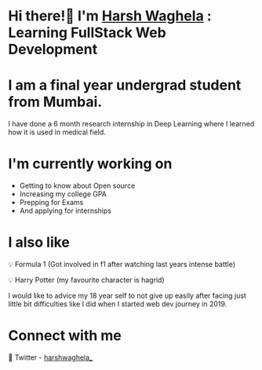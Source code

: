 # Hi there!👋 I'm [Harsh Waghela](https://github.com/styrene01) : Learning FullStack Web Development

# I am a final year undergrad student from Mumbai.

I have done a 6 month research internship in Deep Learning where I learned how it is used in medical field.

# I'm currently working on

-   Getting to know about Open source
-   Increasing my college GPA
-   Prepping for Exams
-   And applying for internships

# I also like

💡 Formula 1 (Got involved in f1 after watching last years intense battle)

💡 Harry Potter (my favourite character is hagrid)

I would like to advice my 18 year self to not give up easily after facing just little bit difficulties like I did when I started web dev journey in 2019.

# Connect with me

🔗 Twitter - [harshwaghela\_](https://twitter.com/harshwaghela_)
